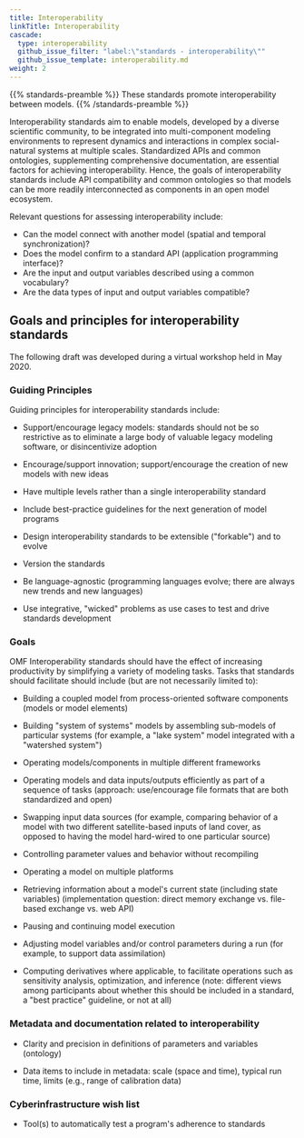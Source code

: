```yaml
---
title: Interoperability
linkTitle: Interoperability
cascade:
  type: interoperability
  github_issue_filter: "label:\"standards - interoperability\""
  github_issue_template: interoperability.md
weight: 2
---
```


{{% standards-preamble %}}
These standards promote interoperability between models.
{{% /standards-preamble %}}


Interoperability standards aim to enable models, developed by a diverse scientific community, to be integrated into multi-component modeling environments to represent dynamics and interactions in complex social-natural systems at multiple scales. Standardized APIs and common ontologies, supplementing comprehensive documentation, are essential factors for achieving interoperability. Hence, the goals of interoperability standards include API compatibility and common ontologies so that models can be more readily interconnected as components in an open model ecosystem. 

Relevant questions for assessing interoperability include: 
- Can the model connect with another model (spatial and temporal synchronization)? 
- Does the model confirm to a standard API (application programming interface)?
- Are the input and output variables described using a common vocabulary? 
- Are the data types of input and output variables compatible?


## Goals and principles for interoperability standards

The following draft was developed during a virtual workshop held in May 2020.

### Guiding Principles

Guiding principles for interoperability standards include:

- Support/encourage legacy models: standards should not be so restrictive as to eliminate a large body of valuable legacy modeling software, or disincentivize adoption

- Encourage/support innovation; support/encourage the creation of new models with new ideas

- Have multiple levels rather than a single interoperability standard

- Include best-practice guidelines for the next generation of model programs

- Design interoperability standards to be extensible ("forkable") and to evolve

- Version the standards

- Be language-agnostic (programming languages evolve; there are always new trends and new languages)

- Use integrative, "wicked" problems as use cases to test and drive standards development


### Goals

OMF Interoperability standards should have the effect of increasing productivity by simplifying a variety of modeling tasks. Tasks that standards should facilitate should include (but are not necessarily limited to):

- Building a coupled model from process-oriented software components (models or model elements)

- Building "system of systems" models by assembling sub-models of particular systems (for example, a "lake system" model integrated with a "watershed system")

- Operating models/components in multiple different frameworks

- Operating models and data inputs/outputs efficiently as part of a sequence of tasks (approach: use/encourage file formats that are both standardized and open)

- Swapping input data sources (for example, comparing behavior of a model with two different satellite-based inputs of land cover, as opposed to having the model hard-wired to one particular source)

- Controlling parameter values and behavior without recompiling

- Operating a model on multiple platforms

- Retrieving information about a model's current state (including state variables) (implementation question: direct memory exchange vs. file-based exchange vs. web API)

- Pausing and continuing model execution

- Adjusting model variables and/or control parameters during a run (for example, to support data assimilation)

- Computing derivatives where applicable, to facilitate operations such as sensitivity analysis, optimization, and inference (note: different views among participants about whether this should be included in a standard, a "best practice" guideline, or not at all)


### Metadata and documentation related to interoperability

- Clarity and precision in definitions of parameters and variables (ontology)

- Data items to include in metadata: scale (space and time), typical run time, limits (e.g., range of calibration data)


### Cyberinfrastructure wish list

- Tool(s) to automatically test a program's adherence to standards

